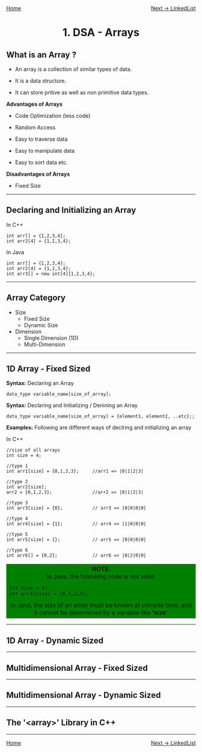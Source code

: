 <div style="display: flex; justify-content: space-between">
<a href="../DSA.md">Home</a>
<br/>
<a href="./2. LinkedList-DSA.md">Next -> LinkedList</a>
</div>

<h1 style="text-align: center">1. DSA - Arrays</h1>

## What is an Array ?

- An array is a collection of similar types of data.

- It is a data structure.

- It can store pritive as well as non primitive data types.

**Advantages of Arrays**

- Code Optimization (less code)

- Random Access

- Easy to traverse data

- Easy to manipulate data

- Easy to sort data etc.

**Disadvantages of Arrays**

- Fixed Size

<hr/>

## Declaring and Initializing an Array

In C++
```
int arr[] = {1,2,3,4};
int arr2[4] = {1,2,3,4};
```

In Java
```
int arr[] = {1,2,3,4};
int arr2[4] = {1,2,3,4};
int arr3[] = new int[4]{1,2,3,4};
```

<hr/>

## Array Category

- Size
  - Fixed Size
  - Dynamic Size
- Dimension
  - Single Dimension (1D)
  - Multi-Dimension

<hr/>

## 1D Array - Fixed Sized

**Syntax:** Declaring an Array
```
data_type variable_name[size_of_array];
```
**Syntax:** Declaring and Initializing / Denining an Array
```
data_type variable_name[size_of_array] = {element1, element2, ..etc};;
```

**Examples:** Following are different ways of declring and initializing an array

In C++
```
//size of all arrays
int size = 4;

//type 1
int arr1[size] = {0,1,2,3};     //arr1 => |0|1|2|3|

//type 2
int arr2[size];
arr2 = {0,1,2,3};               //arr2 => |0|1|2|3|

//type 3
int arr3[size] = {0};           // arr3 => |0|0|0|0|

//type 4
int arr4[size] = {1};           // arr4 => |1|0|0|0|

//type 5
int arr5[size] = {};            // arr5 => |0|0|0|0|

//type 6
int arr6[] = {0,2};             // arr6 => |0|2|0|0|
```

<table style="width: 100%">
	<tr>
		<td style="text-align:center; background-color: green">
			<b>NOTE:</b><br/> In Java, the following code is not valid.
<pre style="text-align:left;">
int size = 4;
int arr1[size] = {0,1,2,3}; 
</pre>
			In Java, the size of an array must be known at compile time, and it
			cannot be determined by a variable like <b>'size'</b>
		</td>
	</tr>
</table>

<hr/>

## 1D Array - Dynamic Sized


<hr/>

## Multidimensional Array - Fixed Sized

<hr/>

## Multidimensional Array - Dynamic Sized

<hr/>

## The '\<array>' Library in C++

<hr/>

<div style="display: flex; justify-content: space-between">
<a href="../DSA.md">Home</a>
<br/>
<a href="./2. LinkedList-DSA.md">Next -> LinkedList</a>
</div>

